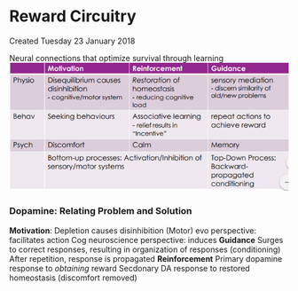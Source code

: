 # Reward Circuitry
Created Tuesday 23 January 2018

Neural connections that optimize survival through learning
![](./Reward_Circuitry/pasted_image.png)

### Dopamine: Relating Problem and Solution
**Motivation**: Depletion causes disinhibition (Motor)
evo perspective: facilitates action
Cog neuroscience perspective: induces 
**Guidance**
Surges to correct responses, resulting in organization of responses (conditioning)
After repetition, response is propagated
**Reinforcement**
Primary dopamine response to *obtaining* reward
Secdonary DA response to restored homeostasis (discomfort removed)
		


